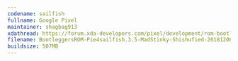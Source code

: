 ```yaml
---
codename: sailfish
fullname: Google Pixel
maintainer: shagbag913
xdathread: https://forum.xda-developers.com/pixel/development/rom-bootleggersrom-3-5-madstinky-t3877760/
filename: BootleggersROM-Pie4sailfish.3.5-MadStinky-Shishufied-20181208.zip
buildsize: 507MB
---
```

